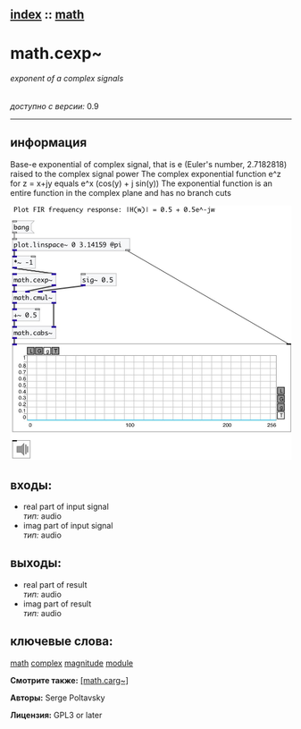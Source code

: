 [index](index.html) :: [math](category_math.html)
---

# math.cexp~

###### exponent of a complex signals

*доступно с версии:* 0.9

---


## информация
Base-e exponential of complex signal, that is e (Euler&#39;s number, 2.7182818) raised to the complex signal power The complex exponential function e^z for z = x+jy equals e^x (cos(y) + j sin(y)) The exponential function is an entire function in the complex plane and has no branch cuts


[![example](../examples/img/math.cexp~.jpg)](../examples/pd/math.cexp~.pd)









## входы:

* real part of input signal<br>
_тип:_ audio
* imag part of input signal<br>
_тип:_ audio



## выходы:

* real part of result<br>
_тип:_ audio
* imag part of result<br>
_тип:_ audio



## ключевые слова:

[math](keywords/math.html)
[complex](keywords/complex.html)
[magnitude](keywords/magnitude.html)
[module](keywords/module.html)



**Смотрите также:**
[\[math.carg~\]](math.carg~.html)




**Авторы:** Serge Poltavsky




**Лицензия:** GPL3 or later





